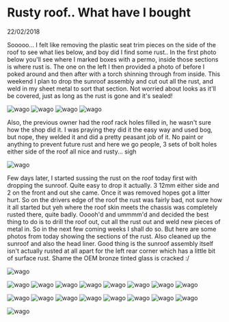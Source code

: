 # Rusty roof.. What have I bought
22/02/2018

Sooooo... I felt like removing the plastic seat trim pieces on the side of the roof to see what lies below, and boy did I find some rust.. In the first photo below you'll see where I marked boxes with a permo, inside those sections is where rust is. The one on the left I then provided a photo of before I poked around and then after with a torch shinning through from inside. This weekend I plan to drop the sunroof assembly and cut out all the rust, and weld in my sheet metal to sort that section. Not worried about looks as it'll be covered, just as long as the rust is gone and it's sealed!

![wago](https://live.staticflickr.com/4759/40306768282_d9daa71e5a_b.jpg)
![wago](https://live.staticflickr.com/4768/39640888594_e18cf92d62_b.jpg)
![wago](https://live.staticflickr.com/4741/40306767992_fd11d0738c_b.jpg)
![wago](https://live.staticflickr.com/4765/40351869141_037603a458_b.jpg)

Also, the previous owner had the roof rack holes filled in, he wasn't sure how the shop did it. I was praying they did it the easy way and used bog, but nope, they welded it and did a pretty peasant job of it. No paint or anything to prevent future rust and here we go people, 3 sets of bolt holes either side of the roof all nice and rusty... sigh

![wago](https://live.staticflickr.com/4701/40351871161_6432c13c16_b.jpg)

Few days later, I started sussing the rust on the roof today first with dropping the sunroof. Quite easy to drop it actually. 3 12mm either side and 2 on the front and out she came. Once it was removed hopes got a litter hurt. So on the drivers edge of the roof the rust was fairly bad, not sure how it all started but yeh where the roof skin meets the chassis was completely rusted there, quite badly. Ooooh'd and ummmm'd and decided the best thing to do is to drill the roof out, cut all the rust out and weld new pieces of metal in. So in the next few coming weeks I shall do so. But here are some photos from today showing the sections of the rust. Also cleaned up the sunroof and also the head liner. Good thing is the sunroof assembly itself isn't actually rusted at all apart for the left rear corner which has a little bit of surface rust. Shame the OEM bronze tinted glass is cracked :/

![wago](https://live.staticflickr.com/4709/39738386044_6204c1f01c_b.jpg)

![wago](https://live.staticflickr.com/4675/40405217912_cd82eb5ef2_b.jpg#carouselimg)
![wago](https://live.staticflickr.com/4667/40405217022_741646bd0e_b.jpg#carouselimg)
![wago](https://live.staticflickr.com/4766/39738387194_5d32efa78f_b.jpg#carouselimg)
![wago](https://live.staticflickr.com/4673/40449029561_554919576e_b.jpg#carouselimg)
![wago](https://live.staticflickr.com/4608/40405219142_b02a478a94_b.jpg#carouselimg)
![wago](https://live.staticflickr.com/4720/39552860755_c4322f2112_b.jpg#carouselimg)
![wago](https://live.staticflickr.com/4670/39738378114_5e3aa0a8f6_b.jpg#carouselimg)
![wago](https://live.staticflickr.com/4673/38638660540_bbd85dc21b_b.jpg#carouselimg)

![wago](https://live.staticflickr.com/4675/40405217912_cd82eb5ef2_b.jpg#carouseldot8#dot1)
![wago](https://live.staticflickr.com/4667/40405217022_741646bd0e_b.jpg#carouseldot8#dot2)
![wago](https://live.staticflickr.com/4766/39738387194_5d32efa78f_b.jpg#carouseldot8#dot3)
![wago](https://live.staticflickr.com/4673/40449029561_554919576e_b.jpg#carouseldot8#dot4)
![wago](https://live.staticflickr.com/4608/40405219142_b02a478a94_b.jpg#carouseldot8#dot5)
![wago](https://live.staticflickr.com/4720/39552860755_c4322f2112_b.jpg#carouseldot8#dot6)
![wago](https://live.staticflickr.com/4670/39738378114_5e3aa0a8f6_b.jpg#carouseldot8#dot7)
![wago](https://live.staticflickr.com/4673/38638660540_bbd85dc21b_b.jpg#carouseldot8#dot8)

![wago](https://live.staticflickr.com/4665/40449027631_f378f14c69_b.jpg)